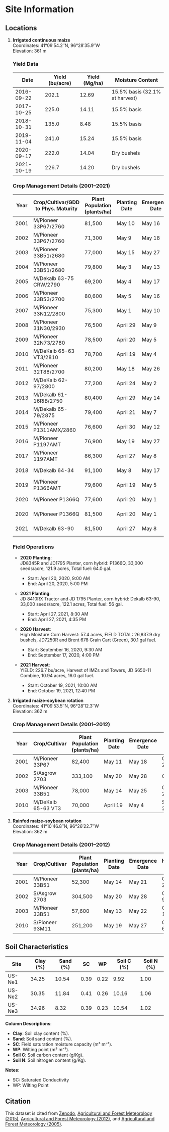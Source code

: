 # Site Information

## Locations
1. **Irrigated continuous maize**  
   Coordinates: 41°09′54.2′′N, 96°28′35.9′′W  
   Elevation: 361 m  

   ### Yield Data
   | Date           | Yield (bu/acre) | Yield (Mg/ha) | Moisture Content                  |
   |----------------|-----------------|---------------|-----------------------------------|
   | 2016-09-22     | 202.1           | 12.69         | 15.5% basis (32.1% at harvest)   |
   | 2017-10-25     | 225.0           | 14.11         | 15.5% basis                      |
   | 2018-10-31     | 135.0           | 8.48          | 15.5% basis                      |
   | 2019-11-04     | 241.0           | 15.24         | 15.5% basis                      |
   | 2020-09-17     | 222.0           | 14.04         | Dry bushels                      |
   | 2021-10-19     | 226.7           | 14.20         | Dry bushels                      |

   ### Crop Management Details (2001–2021)
   | Year | Crop/Cultivar/GDD to Phys. Maturity | Plant Population (plants/ha) | Planting Date | Emergence Date | Harvest Date | Grain Yield (Mg/ha) |
   |------|-------------------------------------|------------------------------|---------------|----------------|--------------|---------------------|
   | 2001 | M/Pioneer 33P67/2760               | 81,500                      | May 10        | May 16         | October 18   | 13.51               |
   | 2002 | M/Pioneer 33P67/2760               | 71,300                      | May 9         | May 18         | November 4   | 12.97               |
   | 2003 | M/Pioneer 33B51/2680               | 77,000                      | May 15        | May 27         | October 27   | 12.12               |
   | 2004 | M/Pioneer 33B51/2680               | 79,800                      | May 3         | May 13         | October 15   | 12.24               |
   | 2005 | M/Dekalb 63-75 CRW/2790            | 69,200                      | May 4         | May 17         | October 13   | 12.02               |
   | 2006 | M/Pioneer 33B53/2700               | 80,600                      | May 5         | May 16         | October 5    | 10.46               |
   | 2007 | M/Pioneer 33N12/2800               | 75,300                      | May 1         | May 10         | November 5   | 12.80               |
   | 2008 | M/Pioneer 31N30/2930               | 76,500                      | April 29      | May 9          | November 18  | 11.99               |
   | 2009 | M/Pioneer 32N73/2780               | 78,500                      | April 20      | May 5          | November 9   | 13.35               |
   | 2010 | M/DeKalb 65-63 VT3/2810            | 78,700                      | April 19      | May 4          | September 21 | 2.03                |
   | 2011 | M/Pioneer 32T88/2700               | 80,200                      | May 18        | May 26         | October 26   | 11.97               |
   | 2012 | M/DeKalb 62-97/2800                | 77,200                      | April 24      | May 2          | October 10   | 13.02               |
   | 2013 | M/Dekalb 61-16RIB/2750             | 80,400                      | April 29      | May 14         | October 22   | 13.05               |
   | 2014 | M/Dekalb 65-79/2875                | 79,400                      | April 21      | May 7          | October 28   | 11.15               |
   | 2015 | M/Pioneer P1311AMX/2860            | 76,600                      | April 30      | May 12         | October 26   | 11.87               |
   | 2016 | M/Pioneer P1197AMT                 | 76,900                      | May 19        | May 27         | September 22 | 12.69               |
   | 2017 | M/Pioneer 1197AMT                  | 86,300                      | April 27      | May 8          | October 25   | 14.11               |
   | 2018 | M/Dekalb 64-34                     | 91,100                      | May 8         | May 17         | October 31   | 8.48                |
   | 2019 | M/Pioneer P1366AMT                 | 79,600                      | April 19      | May 5          | November 4   | 15.24               |
   | 2020 | M/Pioneer P1366Q                   | 77,600                      | April 20      | May 1          | September 17 | 14.04               |
   | 2020 | M/Pioneer P1366Q                   | 81,500                      | April 20      | May 1          | September 17 | 14.04               |
   | 2021 | M/Dekalb 63-90                     | 81,500                      | April 27      | May 8          | October 19   | 14.20               |

   ### Field Operations
   - **2020 Planting**:  
     JD8345R and JD1795 Planter, corn hybrid: P1366Q, 33,000 seeds/acre, 121.9 acres, Total fuel: 64.0 gal.  
     - Start: April 20, 2020, 9:00 AM  
     - End: April 20, 2020, 5:00 PM  

   - **2021 Planting**:  
     JD 8410RX Tractor and JD 1795 Planter, corn hybrid: Dekalb 63-90, 33,000 seeds/acre, 122.1 acres, Total fuel: 56 gal.  
     - Start: April 27, 2021, 8:30 AM  
     - End: April 27, 2021, 4:35 PM  

   - **2020 Harvest**:  
     High Moisture Corn Harvest: 57.4 acres, FIELD TOTAL: 26,837.9 dry bushels, JD7250R and Brent 678 Grain Cart (Green), 30.1 gal fuel.  
     - Start: September 16, 2020, 9:30 AM  
     - End: September 17, 2020, 4:00 PM  

   - **2021 Harvest**:  
     YIELD: 226.7 bu/acre, Harvest of IMZs and Towers, JD S650-11 Combine, 10.94 acres, 16.0 gal fuel.  
     - Start: October 19, 2021, 10:00 AM  
     - End: October 19, 2021, 12:40 PM

2. **Irrigated maize-soybean rotation**  
   Coordinates: 41°09′53.5′′N, 96°28′12.3′′W  
   Elevation: 362 m  

   ### Crop Management Details (2001–2012)
   | Year | Crop/Cultivar       | Plant Population (plants/ha) | Planting Date | Emergence Date | Harvest Date | Grain Yield (Mg/ha) |
   |------|---------------------|------------------------------|---------------|----------------|--------------|---------------------|
   | 2001 | M/Pioneer 33P67     | 82,400                      | May 11        | May 18         | October 22   | 13.41               |
   | 2002 | S/Asgrow 2703       | 333,100                     | May 20        | May 28         | October 7    | 3.99                |
   | 2003 | M/Pioneer 33B51     | 78,000                      | May 14        | May 25         | October 23   | 14.00               |
   | 2010 | M/DeKalb 65-63 VT3  | 70,000                      | April 19      | May 4          | September 21 | 4.68*               |

3. **Rainfed maize-soybean rotation**  
   Coordinates: 41°10′46.8′′N, 96°26′22.7′′W  
   Elevation: 362 m  

   ### Crop Management Details (2001–2012)
   | Year | Crop/Cultivar       | Plant Population (plants/ha) | Planting Date | Emergence Date | Harvest Date | Grain Yield (Mg/ha) |
   |------|---------------------|------------------------------|---------------|----------------|--------------|---------------------|
   | 2001 | M/Pioneer 33B51     | 52,300                      | May 14        | May 21         | October 29   | 8.72                |
   | 2002 | S/Asgrow 2703       | 304,500                     | May 20        | May 28         | October 9    | 3.32                |
   | 2003 | M/Pioneer 33B51     | 57,600                      | May 13        | May 22         | October 13   | 7.72                |
   | 2010 | S/Pioneer 93M11     | 251,200                     | May 19        | May 27         | October 6    | 4.14                |

## Soil Characteristics
| Site    | Clay (%) | Sand (%) | SC | WP | Soil C (%) | Soil N (%) |
|---------|----------|----------|----|----|------------|------------|
| US-Ne1  | 34.25    | 10.54    | 0.39 | 0.22 | 9.92       | 1.00       |
| US-Ne2  | 30.35    | 11.84    | 0.41 | 0.26 | 10.16      | 1.06       |
| US-Ne3  | 34.96    | 8.32     | 0.39 | 0.23 | 10.54      | 1.02       |

**Column Descriptions**:  
- **Clay**: Soil clay content (%).  
- **Sand**: Soil sand content (%).  
- **SC**: Field saturation moisture capacity (m³ m⁻³).  
- **WP**: Wilting point (m³ m⁻³).  
- **Soil C**: Soil carbon content (g/Kg).  
- **Soil N**: Soil nitrogen content (g/Kg).  

**Notes**:  
- SC: Saturated Conductivity  
- WP: Wilting Point  

## Citation
This dataset is cited from [Zenodo](https://doi.org/10.5281/zenodo.13343700), [Agricultural and Forest Meteorology (2015)](https://doi.org/10.1016/j.agrformet.2015.03.016), [Agricultural and Forest Meteorology (2012)](https://doi.org/10.1016/j.agrformet.2012.05.021), and [Agricultural and Forest Meteorology (2005)](https://doi.org/10.1016/j.agrformet.2005.05.003).